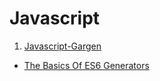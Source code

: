 # Javascript

1. [Javascript-Gargen](http://bonsaiden.github.io/JavaScript-Garden/)
-  [The Basics Of ES6 Generators](http://davidwalsh.name/es6-generators)